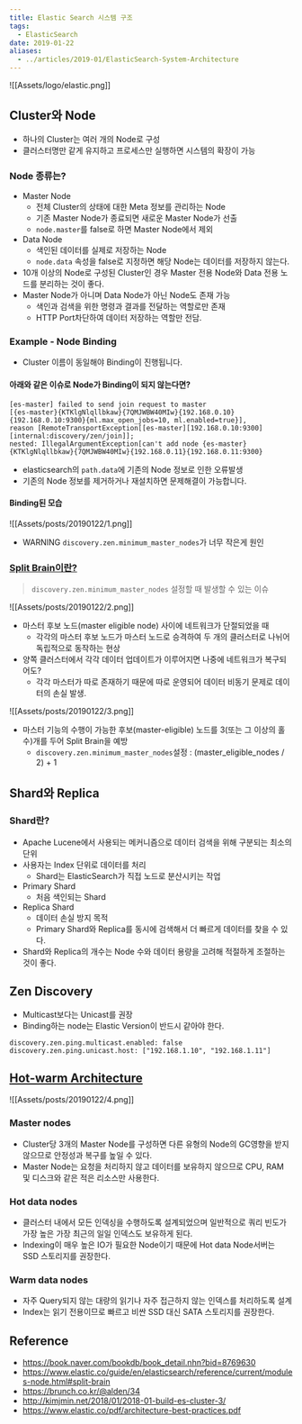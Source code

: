 ```yaml
---
title: Elastic Search 시스템 구조
tags:
  - ElasticSearch
date: 2019-01-22
aliases: 
  - ../articles/2019-01/ElasticSearch-System-Architecture
---
```


![[Assets/logo/elastic.png]]

## Cluster와 Node
- 하나의 Cluster는 여러 개의 Node로 구성
- 클러스터명만 같게 유지하고 프로세스만 실행하면 시스템의 확장이 가능

### Node 종류는?
- Master Node
    - 전체 Cluster의 상태에 대한 Meta 정보를 관리하는 Node
    - 기존 Master Node가 종료되면 새로운 Master Node가 선출
    - `node.master`를 false로 하면 Master Node에서 제외
- Data Node
    - 색인된 데이터를 실제로 저장하는 Node
    - `node.data` 속성을 false로 지정하면 해당 Node는 데이터를 저장하지 않는다.
- 10개 이상의 Node로 구성된 Cluster인 경우 Master 전용 Node와 Data 전용 노드를 분리하는 것이 좋다.
- Master Node가 아니며 Data Node가 아닌 Node도 존재 가능
    - 색인과 검색을 위한 명령과 결과를 전달하는 역할로만 존재
    - HTTP Port차단하여 데이터 저장하는 역할만 전담.

### Example - Node Binding
- Cluster 이름이 동일해야 Binding이 진행됩니다.

#### 아래와 같은 이슈로 Node가 Binding이 되지 않는다면?
```shell
[es-master] failed to send join request to master
[{es-master}{KTKlgNlqllbkaw}{7QMJWBW40MIw}{192.168.0.10}{192.168.0.10:9300}{ml.max_open_jobs=10, ml.enabled=true}],
reason [RemoteTransportException[[es-master][192.168.0.10:9300][internal:discovery/zen/join]];
nested: IllegalArgumentException[can't add node {es-master}{KTKlgNlqllbkaw}{7QMJWBW40MIw}{192.168.0.11}{192.168.0.11:9300}
```

- elasticsearch의 `path.data`에 기존의 Node 정보로 인한 오류발생
- 기존의 Node 정보를 제거하거나 재설치하면 문제해결이 가능합니다.


#### Binding된 모습
![[Assets/posts/20190122/1.png]]

- WARNING `discovery.zen.minimum_master_nodes`가 너무 작은게 원인

### [Split Brain이란?](https://www.elastic.co/guide/en/elasticsearch/reference/6.1/modules-node.html#split-brain)
> `discovery.zen.minimum_master_nodes` 설정할 때 발생할 수 있는 이슈

![[Assets/posts/20190122/2.png]]

- 마스터 후보 노드(master eligible node) 사이에 네트워크가 단절되었을 때
    - 각각의 마스터 후보 노드가 마스터 노드로 승격하여 두 개의 클러스터로 나뉘어 독립적으로 동작하는 현상
- 양쪽 클러스터에서 각각 데이터 업데이트가 이루어지면 나중에 네트워크가 복구되어도?
    - 각각 마스터가 따로 존재하기 때문에 따로 운영되어 데이터 비동기 문제로 데이터의 손실 발생.

![[Assets/posts/20190122/3.png]]

- 마스터 기능의 수행이 가능한 후보(master-eligible) 노드를 3(또는 그 이상의 홀수)개를 두어 Split Brain을 예방
    - `discovery.zen.minimum_master_nodes`설정 : (master_eligible_nodes / 2) + 1



## Shard와 Replica
### Shard란?
- Apache Lucene에서 사용되는 메커니즘으로 데이터 검색을 위해 구분되는 최소의 단위
- 사용자는 Index 단위로 데이터를 처리
    - Shard는 ElasticSearch가 직접 노드로 분산시키는 작업
- Primary Shard
    - 처음 색인되는 Shard
- Replica Shard
    - 데이터 손실 방지 목적
    - Primary Shard와 Replica를 동시에 검색해서 더 빠르게 데이터를 찾을 수 있다.
- Shard와 Replica의 개수는 Node 수와 데이터 용량을 고려해 적절하게 조절하는 것이 좋다.

## Zen Discovery
- Multicast보다는 Unicast를 권장
- Binding하는 node는 Elastic Version이 반드시 같아야 한다.
```shell
discovery.zen.ping.multicast.enabled: false
discovery.zen.ping.unicast.host: ["192.168.1.10", "192.168.1.11"]
```

## [Hot-warm Architecture](https://www.elastic.co/blog/hot-warm-architecture)

![[Assets/posts/20190122/4.png]]

### Master nodes
- Cluster당 3개의 Master Node를 구성하면 다른 유형의 Node의 GC영향을 받지 않으므로 안정성과 복구를 높일 수 있다.
- Master Node는 요청을 처리하지 않고 데이터를 보유하지 않으므로 CPU, RAM 및 디스크와 같은 적은 리소스만 사용한다.

### Hot data nodes
- 클러스터 내에서 모든 인덱싱을 수행하도록 설계되었으며 일반적으로 쿼리 빈도가 가장 높은 가장 최근의 일일 인덱스도 보유하게 된다.
- Indexing이 매우 높은 IO가 필요한 Node이기 때문에 Hot data Node서버는 SSD 스토리지를 권장한다.

### Warm data nodes
- 자주 Query되지 않는 대량의 읽기나 자주 접근하지 않는 인덱스를 처리하도록 설계
- Index는 읽기 전용이므로 빠르고 비싼 SSD 대신 SATA 스토리지를 권장한다.

## Reference
- <https://book.naver.com/bookdb/book_detail.nhn?bid=8769630>
- <https://www.elastic.co/guide/en/elasticsearch/reference/current/modules-node.html#split-brain>
- <https://brunch.co.kr/@alden/34>
- <http://kimjmin.net/2018/01/2018-01-build-es-cluster-3/>
- <https://www.elastic.co/pdf/architecture-best-practices.pdf>
